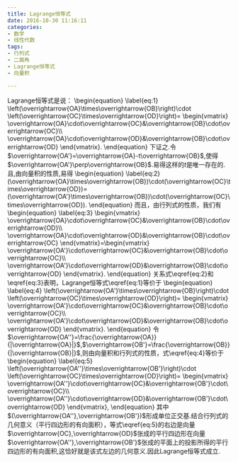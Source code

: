```yaml
---
title: Lagrange恒等式
date: 2016-10-30 11:16:11
categories:
- 数学
- 线性代数
tags:
- 行列式
- 二面角
- Lagrange恒等式
- 向量积

---
```

Lagrange恒等式是说：
\begin{equation}
  \label{eq:1}
  \left(\overrightarrow{OA}\times\overrightarrow{OB}\right)\cdot \left(\overrightarrow{OC}\times\overrightarrow{OD}\right)=
  \begin{vmatrix}
    \overrightarrow{OA}\cdot\overrightarrow{OC}&\overrightarrow{OB}\cdot\overrightarrow{OC}\\\\
\overrightarrow{OA}\cdot\overrightarrow{OD}&\overrightarrow{OB}\cdot\overrightarrow{OD}
  \end{vmatrix}.
\end{equation}
下证之.令$\overrightarrow{OA'}=\overrightarrow{OA}-t\overrightarrow{OB}$,使得$\overrightarrow{OA'}\perp\overrightarrow{OB}$.易得这样的$t$是唯一存在的.且,由向量积的性质,易得
\begin{equation}
  \label{eq:2}
  (\overrightarrow{OA}\times\overrightarrow{OB})\cdot(\overrightarrow{OC}\times\overrightarrow{OD})=(\overrightarrow{OA'}\times\overrightarrow{OB})\cdot(\overrightarrow{OC}\times\overrightarrow{OD}).
\end{equation}
而且，由行列式的性质，我们有
\begin{equation}
  \label{eq:3}
\begin{vmatrix}
    \overrightarrow{OA}\cdot\overrightarrow{OC}&\overrightarrow{OB}\cdot\overrightarrow{OD}\\\\
\overrightarrow{OA}\cdot\overrightarrow{OD}&\overrightarrow{OB}\cdot\overrightarrow{OC}
  \end{vmatrix}=\begin{vmatrix}
    \overrightarrow{OA'}\cdot\overrightarrow{OC}&\overrightarrow{OB}\cdot\overrightarrow{OC}\\\\
\overrightarrow{OA'}\cdot\overrightarrow{OD}&\overrightarrow{OB}\cdot\overrightarrow{OD}
  \end{vmatrix}.
\end{equation}
关系式\eqref{eq:2}和\eqref{eq:3}表明，Lagrange恒等式\eqref{eq:1}等价于
\begin{equation}
  \label{eq:4}
    \left(\overrightarrow{OA'}\times\overrightarrow{OB}\right)\cdot \left(\overrightarrow{OC}\times\overrightarrow{OD}\right)=
  \begin{vmatrix}
    \overrightarrow{OA'}\cdot\overrightarrow{OC}&\overrightarrow{OB}\cdot\overrightarrow{OC}\\\\
\overrightarrow{OA'}\cdot\overrightarrow{OD}&\overrightarrow{OB}\cdot\overrightarrow{OD}
  \end{vmatrix}.
\end{equation}
令$\overrightarrow{OA''}=\frac{\overrightarrow{OA}}{|\overrightarrow{OA}|}$,$\overrightarrow{OB'}=\frac{\overrightarrow{OB}}{|\overrightarrow{OB}|}$,则由向量积和行列式的性质，式\eqref{eq:4}等价于
\begin{equation}
  \label{eq:5}
     \left(\overrightarrow{OA''}\times\overrightarrow{OB'}\right)\cdot \left(\overrightarrow{OC}\times\overrightarrow{OD}\right)=
  \begin{vmatrix}
    \overrightarrow{OA''}\cdot\overrightarrow{OC}&\overrightarrow{OB'}\cdot\overrightarrow{OC}\\\\
\overrightarrow{OA''}\cdot\overrightarrow{OD}&\overrightarrow{OB'}\cdot\overrightarrow{OD}
  \end{vmatrix}, 
\end{equation}
其中$(\overrightarrow{OA''},\overrightarrow{OB'})$形成单位正交基.结合行列式的几何意义（平行四边形的有向面积），等式\eqref{eq:5}的右边是向量$\overrightarrow{OC},\overrightarrow{OD}$张成的平行四边形在向量$\overrightarrow{OA''},\overrightarrow{OB'}$张成的平面上的投影所得的平行四边形的有向面积,这恰好就是该式左边的几何意义.因此Lagrange恒等式成立.